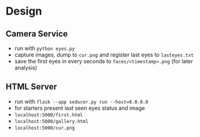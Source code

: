 
# Design

## Camera Service
- run with `python eyes.py`
- capture images, dump to `cur.png` and register last eyes to `lasteyes.txt`
- save the first eyes in every <interval> seconds to `faces/<timestamp>.png` (for later analysis)

## HTML Server
- run with `flask --app seducer.py run --host=0.0.0.0`
- for starters present last seen eyes status and image
- `localhost:5000/first.html`
- `localhost:5000/gallery.html`
- `localhost:5000/cur.png`